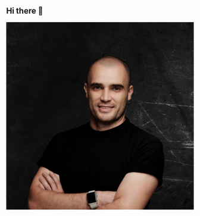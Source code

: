 ## Hi there 👋

<img src="https://github.com/alex-usa/alex-usa/blob/main/square.jpg" alt="The Unlimited" width="600">
